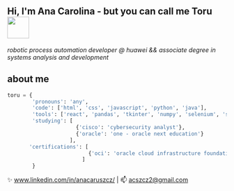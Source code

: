 ## Hi, I'm Ana Carolina - but you can call me Toru <img src=https://media0.giphy.com/media/v1.Y2lkPTc5MGI3NjExdHJ0M2MzM3ZiamlyNzl2aTQ5MDQyd25iOXNwY2RxOHE3NWl3cDJkYiZlcD12MV9pbnRlcm5hbF9naWZfYnlfaWQmY3Q9cw/1yjLtavDnVGaMUdL43/giphy.gif width="50"/>

*robotic process automation developer @ huawei && associate degree in systems analysis and development*

## about me
```python
toru = {
        'pronouns': 'any',
        'code': ['html', 'css', 'javascript', 'python', 'java'],
        'tools': ['react', 'pandas', 'tkinter', 'numpy', 'selenium', 'springboot'],
        'studying': [
                      {'cisco': 'cybersecurity analyst'},
                      {'oracle': 'one - oracle next education'}
                    ],
       'certifications': [
                          {'oci': 'oracle cloud infrastructure foundations associate'}
                        ]
        }
```

✨ www.linkedin.com/in/anacaruszcz/ | 📫 acszcz2@gmail.com
